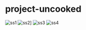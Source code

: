 # project-uncooked
![ss1](https://github.com/Sasidharan1008/project-uncooked/assets/90927579/30e67412-9d02-4acd-9156-c93656c75989)
![ss2](https://github.com/Sasidharan1008/project-uncooked/assets/90927579/fa1c15bc-4d16-4705-afb3-1e1c14ce3c21)]
![ss3](https://github.com/Sasidharan1008/project-uncooked/assets/90927579/ab1a9b99-6217-49c9-9301-b99488d89f90)
![ss4](https://github.com/Sasidharan1008/project-uncooked/assets/90927579/539798e5-8e74-4bc6-b6a8-5b769beff7d5)
